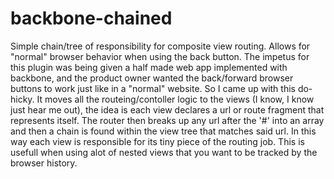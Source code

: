 backbone-chained
================

Simple chain/tree of responsibility for composite view routing. Allows for "normal" browser behavior when using the back button.
The impetus for this plugin was being given a half made web app implemented with backbone, and the product owner wanted the 
back/forward browser buttons to work just like in  a "normal" website. So I came up with this do-hicky. It moves all the
routeing/contoller logic to the views (I know, I know just hear me out), the idea is each view declares a url or route fragment
that represents itself. The router then breaks up any url after the '#' into an array and then a chain is found within the view 
tree that matches said url. In this way each view is responsible for its tiny piece of the routing job. This is usefull when
using alot of nested views that you want to be tracked by the browser history. 

